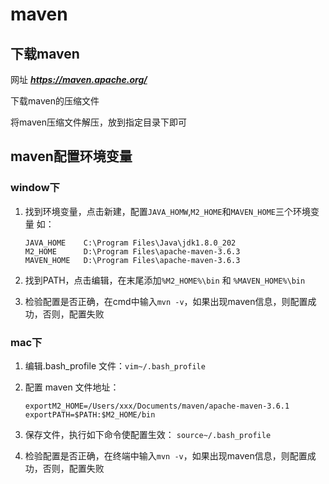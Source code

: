 # maven

## 下载maven

网址 ***https://maven.apache.org/***

下载maven的压缩文件

将maven压缩文件解压，放到指定目录下即可

## maven配置环境变量

### window下

1. 找到环境变量，点击新建，配置`JAVA_HOMW`,`M2_HOME`和`MAVEN_HOME`三个环境变量
   如：

   ```
   JAVA_HOME    C:\Program Files\Java\jdk1.8.0_202
   M2_HOME      D:\Program Files\apache-maven-3.6.3
   MAVEN_HOME   D:\Program Files\apache-maven-3.6.3
   ```

2. 找到PATH，点击编辑，在末尾添加`%M2_HOME%\bin` 和 `%MAVEN_HOME%\bin`

3. 检验配置是否正确，在cmd中输入`mvn -v`，如果出现maven信息，则配置成功，否则，配置失败

### mac下

1. 编辑.bash_profile 文件：`vim~/.bash_profile`

2. 配置 maven 文件地址： 

   ```
   exportM2_HOME=/Users/xxx/Documents/maven/apache-maven-3.6.1 exportPATH=$PATH:$M2_HOME/bin
   ```

3. 保存文件，执行如下命令使配置生效： `source~/.bash_profile`

4. 检验配置是否正确，在终端中输入`mvn -v`，如果出现maven信息，则配置成功，否则，配置失败